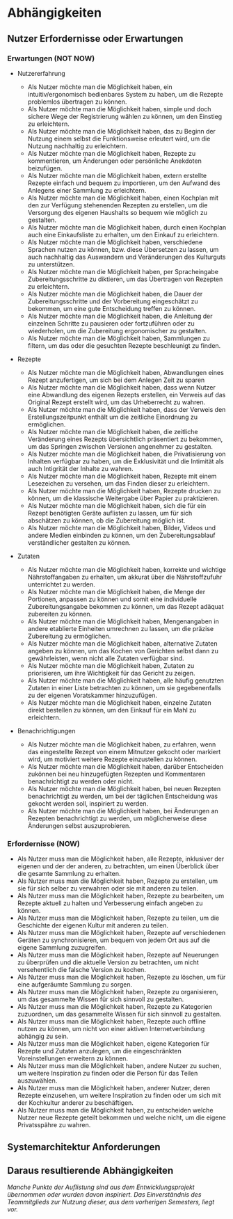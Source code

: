 # Abhängigkeiten

## Nutzer Erfordernisse oder Erwartungen
### Erwartungen (NOT NOW)
- Nutzererfahrung
    - Als Nutzer möchte man die Möglichkeit haben, ein intuitiv/ergonomisch bedienbares System zu haben, um die Rezepte problemlos übertragen zu können.
    - Als Nutzer möchte man die Möglichkeit haben, simple und doch sichere Wege der Registrierung wählen zu können, um den Einstieg zu erleichtern.
    - Als Nutzer möchte man die Möglichkeit haben, das zu Beginn der Nutzung einem selbst die Funktionsweise erleutert wird, um die Nutzung nachhaltig zu erleichtern.
    - Als Nutzer möchte man die Möglichkeit haben, Rezepte zu kommentieren, um Änderungen oder persönliche Anekdoten beizufügen.
    - Als Nutzer möchte man die Möglichkeit haben, extern erstellte Rezepte einfach und bequem zu importieren, um den Aufwand des Anlegens einer Sammlung zu erleichtern.
    - Als Nutzer möchte man die Möglichkeit haben, einen Kochplan mit den zur Verfügung stehenenden Rezepten zu erstellen, um die Versorgung des eigenen Haushalts so bequem wie möglich zu gestalten.
    - Als Nutzer möchte man die Möglichkeit haben, durch einen Kochplan auch eine Einkaufsliste zu erhalten, um den Einkauf zu erleichtern.
    - Als Nutzer möchte man die Möglichkeit haben, verschiedene Sprachen nutzen zu können, bzw. diese Übersetzen zu lassen, um auch nachhaltig das Auswandern und Veränderungen des Kulturguts zu unterstützen.
    - Als Nutzer möchte man die Möglichkeit haben, per Spracheingabe Zubereitungsschritte zu diktieren, um das Übertragen von Rezepten zu erleichtern.
    - Als Nutzer möchte man die Möglichkeit haben, die Dauer der Zubereitungsschritte und der Vorbereitung eingeschätzt zu bekommen, um eine gute Entscheidung treffen zu können.
    - Als Nutzer möchte man die Möglichkeit haben, die Anleitung der einzelnen Schritte zu pausieren oder fortzuführen oder zu wiederholen, um die Zubereitung ergonomischer zu gestalten.
    - Als Nutzer möchte man die Möglichkeit haben, Sammlungen zu filtern, um das oder die gesuchten Rezepte beschleunigt zu finden.

- Rezepte
    - Als Nutzer möchte man die Möglichkeit haben, Abwandlungen eines Rezept anzufertigen, um sich bei dem Anlegen Zeit zu sparen
    - Als Nutzer möchte man die Möglichkeit haben, dass wenn Nutzer eine Abwandlung des eigenen Rezepts erstellen, ein Verweis auf das Original Rezept erstellt wird, um das Urheberrecht zu wahren.
    - Als Nutzer möchte man die Möglichkeit haben, dass der Verweis den Erstellungszeitpunkt enthält um die zeitliche Einordnung zu ermöglichen.
    - Als Nutzer möchte man die Möglichkeit haben, die zeitliche Veränderung eines Rezepts übersichtlich präsentiert zu bekommen, um das Springen zwischen Versionen angenehmer zu gestalten.
    - Als Nutzer möchte man die Möglichkeit haben, die Privatisierung von Inhalten verfügbar zu haben, um die Exklusivität und die Intimität als auch Intigrität der Inhalte zu wahren.
    - Als Nutzer möchte man die Möglichkeit haben, Rezepte mit einem Lesezeichen zu versehen, um das Finden dieser zu erleichtern.
    - Als Nutzer möchte man die Möglichkeit haben, Rezepte drucken zu können, um die klassische Weitergabe über Papier zu praktizieren.
    - Als Nutzer möchte man die Möglichkeit haben, sich die für ein Rezept benötigten Geräte auflisten zu lassen, um für sich abschätzen zu können, ob die Zubereitung möglich ist.
    - Als Nutzer möchte man die Möglichkeit haben, Bilder, Videos und andere Medien einbinden zu können, um den Zubereitungsablauf verständlicher gestalten zu können.

- Zutaten
    - Als Nutzer möchte man die Möglichkeit haben, korrekte und wichtige Nährstoffangaben zu erhalten, um akkurat über die Nährstoffzufuhr unterrichtet zu werden.
    - Als Nutzer möchte man die Möglichkeit haben, die Menge der Portionen, anpassen zu können und somit eine individuelle Zubereitungsangabe bekommen zu können, um das Rezept adäquat zubereiten zu können.
    - Als Nutzer möchte man die Möglichkeit haben, Mengenangaben in andere etablierte Einheiten umrechnen zu lassen, um die präzise Zubereitung zu ermöglichen.
    - Als Nutzer möchte man die Möglichkeit haben, alternative Zutaten angeben zu können, um das Kochen von Gerichten selbst dann zu gewährleisten, wenn nicht alle Zutaten verfügbar sind.
    - Als Nutzer möchte man die Möglichkeit haben, Zutaten zu priorisieren, um ihre Wichtigkeit für das Gericht zu zeigen.
    - Als Nutzer möchte man die Möglichkeit haben, alle häufig genutzten Zutaten in einer Liste betrachten zu können, um sie gegebenenfalls zu der eigenen Voratskammer hinzuzufügen. 
    - Als Nutzer möchte man die Möglichkeit haben, einzelne Zutaten direkt bestellen zu können, um den Einkauf für ein Mahl zu erleichtern.

- Benachrichtigungen
    - Als Nutzer möchte man die Möglichkeit haben, zu erfahren, wenn das eingestellte Rezept von einem Mitnutzer gekocht oder markiert wird, um motiviert weitere Rezepte einzustellen zu können.
    - Als Nutzer möchte man die Möglichkeit haben, darüber Entscheiden zukönnen bei neu hinzugefügten Rezepten und Kommentaren benachrichtigt zu werden oder nicht.
    - Als Nutzer möchte man die Möglichkeit haben, bei neuen Rezepten benachrichtigt zu werden, um bei der täglichen Entscheidung was gekocht werden soll, inspiriert zu werden.
    - Als Nutzer möchte man die Möglichkeit haben, bei Änderungen an Rezepten benachrichtigt zu werden, um möglicherweise diese Änderungen selbst auszuprobieren.


### Erfordernisse (NOW)
- Als Nutzer muss man die Möglichkeit haben, alle Rezepte, inklusiver der eigenen und der der anderen, zu betrachten, um einen Überblick über die gesamte Sammlung zu erhalten.
- Als Nutzer muss man die Möglichkeit haben, Rezepte zu erstellen, um sie für sich selber zu verwahren oder sie mit anderen zu teilen.
- Als Nutzer muss man die Möglichkeit haben, Rezepte zu bearbeiten, um Rezepte aktuell zu halten und Verbesserung einfach angeben zu können.
- Als Nutzer muss man die Möglichkeit haben, Rezepte zu teilen, um die Geschichte der eigenen Kultur mit anderen zu teilen.
- Als Nutzer muss man die Möglichkeit haben, Rezepte auf verschiedenen Geräten zu synchronisieren, um bequem von jedem Ort aus auf die eigene Sammlung zuzugreifen.
- Als Nutzer muss man die Möglichkeit haben, Rezepte auf Neuerungen zu überprüfen und die aktuelle Version zu betrachten, um nicht versehentlich die falsche Version zu kochen.
- Als Nutzer muss man die Möglichkeit haben, Rezepte zu löschen, um für eine aufgeräumte Sammlung zu sorgen.
- Als Nutzer muss man die Möglichkeit haben, Rezepte zu organisieren, um das gesammelte Wissen für sich sinnvoll zu gestalten.
- Als Nutzer muss man die Möglichkeit haben, Rezepte zu Kategorien zuzuordnen, um das gesammelte Wissen für sich sinnvoll zu gestalten.
- Als Nutzer muss man die Möglichkeit haben, Rezepte auch offline nutzen zu können, um nicht von einer aktiven Internetverbindung abhängig zu sein.
- Als Nutzer muss man die Möglichkeit haben, eigene Kategorien für Rezepte und Zutaten anzulegen, um die eingeschränkten Voreinstellungen erweitern zu können.
- Als Nutzer muss man die Möglichkeit haben, andere Nutzer zu suchen, um weitere Inspiration zu finden oder die Person für das Teilen auszuwählen.
- Als Nutzer muss man die Möglichkeit haben, anderer Nutzer, deren Rezepte einzusehen, um weitere Inspiration zu finden oder um sich mit der Kochkultur anderer zu beschäftigen.
- Als Nutzer muss man die Möglichkeit haben, zu entscheiden welche Nutzer neue Rezepte geteilt bekommen und welche nicht, um die eigene Privatsspähre zu wahren.

## Systemarchitektur Anforderungen


## Daraus resultierende Abhängigkeiten



_Manche Punkte der Auflistung sind aus dem Entwicklungsprojekt übernommen oder wurden davon inspiriert. Das Einverständnis des Teammitglieds zur Nutzung dieser, aus dem vorherigen Semesters, liegt vor._